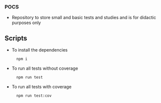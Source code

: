 ### POCS

- Repository to store small and basic tests and studies and is for didactic purposes only

## Scripts

- To install the dependencies

  ```bash
    npm i
  ```

- To run all tests without coverage

  ```bash
    npm run test
  ```

- To run all tests with coverage

  ```bash
    npm run test:cov
  ```
